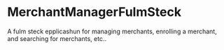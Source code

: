 # MerchantManagerFulmSteck
A fulm steck epplicashun for managing merchants, enrolling a merchant, and searching for merchants, etc..
